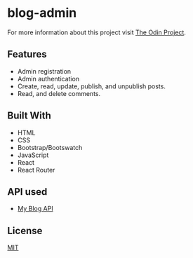 # blog-admin

For more information about this project visit [The Odin Project](https://www.theodinproject.com/lessons/blog-api).

## Features

- Admin registration
- Admin authentication
- Create, read, update, publish, and unpublish posts.
- Read, and delete comments.

## Built With

- HTML
- CSS
- Bootstrap/Bootswatch
- JavaScript
- React
- React Router

## API used

- [My Blog API](https://github.com/MERatio/blog-api)

## License

[MIT](https://github.com/MERatio/blog-admin/blob/master/LICENSE)

